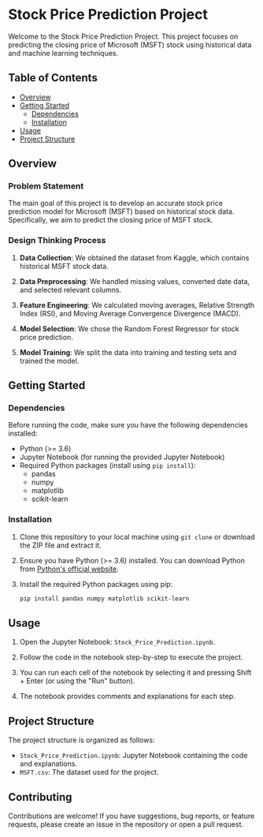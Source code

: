 
# Stock Price Prediction Project

Welcome to the Stock Price Prediction Project. This project focuses on predicting the closing price of Microsoft (MSFT) stock using historical data and machine learning techniques.

## Table of Contents

- [Overview](#overview)
- [Getting Started](#getting-started)
  - [Dependencies](#dependencies)
  - [Installation](#installation)
- [Usage](#usage)
- [Project Structure](#project-structure)


## Overview

### Problem Statement

The main goal of this project is to develop an accurate stock price prediction model for Microsoft (MSFT) based on historical stock data. Specifically, we aim to predict the closing price of MSFT stock.

### Design Thinking Process

1. **Data Collection**: We obtained the dataset from Kaggle, which contains historical MSFT stock data.

2. **Data Preprocessing**: We handled missing values, converted date data, and selected relevant columns.

3. **Feature Engineering**: We calculated moving averages, Relative Strength Index (RSI), and Moving Average Convergence Divergence (MACD).

4. **Model Selection**: We chose the Random Forest Regressor for stock price prediction.

5. **Model Training**: We split the data into training and testing sets and trained the model.

## Getting Started

### Dependencies

Before running the code, make sure you have the following dependencies installed:

- Python (>= 3.6)
- Jupyter Notebook (for running the provided Jupyter Notebook)
- Required Python packages (install using `pip install`):
  - pandas
  - numpy
  - matplotlib
  - scikit-learn

### Installation

1. Clone this repository to your local machine using `git clone` or download the ZIP file and extract it.

2. Ensure you have Python (>= 3.6) installed. You can download Python from [Python's official website](https://www.python.org/downloads/).

3. Install the required Python packages using pip:

   ```bash
   pip install pandas numpy matplotlib scikit-learn
   ```

## Usage

1. Open the Jupyter Notebook: `Stock_Price_Prediction.ipynb`.

2. Follow the code in the notebook step-by-step to execute the project.

3. You can run each cell of the notebook by selecting it and pressing Shift + Enter (or using the "Run" button).

4. The notebook provides comments and explanations for each step.

## Project Structure

The project structure is organized as follows:

- `Stock_Price_Prediction.ipynb`: Jupyter Notebook containing the code and explanations.
- `MSFT.csv`: The dataset used for the project.

## Contributing

Contributions are welcome! If you have suggestions, bug reports, or feature requests, please create an issue in the repository or open a pull request.

